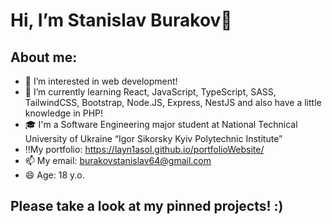 # Hi, I’m Stanislav Burakov👋


## About me:
- 👀 I’m interested in web development!
- 🌱 I’m currently learning React, JavaScript, TypeScript, SASS, TailwindCSS, Bootstrap, Node.JS, Express, NestJS and also have a little knowledge in PHP!
- 🎓 I'm a Software Engineering major student at National Technical University of Ukraine “Igor Sikorsky Kyiv Polytechnic Institute”
- ‼️My portfolio: https://layn1asol.github.io/portfolioWebsite/
- 📫 My email: burakovstanislav64@gmail.com
- 😄 Age: 18 y.o.


## Please take a look at my pinned projects! :)
